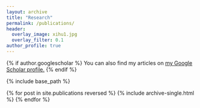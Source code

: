 ```yaml
---
layout: archive
title: "Research"
permalink: /publications/
header:
  overlay_image: xihu1.jpg
  overlay_filter: 0.1
author_profile: true
---
```


{% if author.googlescholar %}
  You can also find my articles on <u><a href="{{author.googlescholar}}">my Google Scholar profile</a>.</u>
{% endif %}

{% include base_path %}

{% for post in site.publications reversed %}
  {% include archive-single.html %}
{% endfor %}
